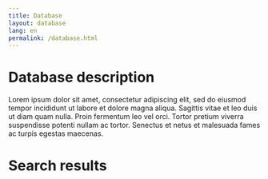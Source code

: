 ```yaml
---
title: Database
layout: database
lang: en
permalink: /database.html
---
```


# Database description

Lorem ipsum dolor sit amet, consectetur adipiscing elit, sed do eiusmod tempor incididunt ut labore et dolore magna aliqua. Sagittis vitae et leo duis ut diam quam nulla. Proin fermentum leo vel orci. Tortor pretium viverra suspendisse potenti nullam ac tortor. Senectus et netus et malesuada fames ac turpis egestas maecenas.

<div id="search-results-header">
    <h1>Search results</h1>
    <p id="search-results-p" class="mb-5"><i><span id="search-results-count"></span><span id="search-results-show"></span></i></p>
</div>

<div id="search-results">
</div>

<div id="pagination" class="buttons">
</div>

<template id="search-item-template">
    <div class="mb-5">
        <h3 class="docref mb-1"></h3>
        <iframe class="preview mt-3 mb-1" width="100%" height="500px"></iframe>
        <p class="text mb-1"></p>
        <p class="instr is-italic"></p>
    </div>
</template>

<template id="facet-template">
    <div class="field">
        <div class="control">
            <label class="checkbox">
                <input type="checkbox">
                <span></span>
            </label>
        </div>
    </div>
</template>

<template id="pagination-template">
    <a class="button is-small is-primary is-light"></a>
</template>

<script src="https://unpkg.com/lunr/lunr.js"></script>
<script type="module" src="{{ site.baseurl}}/dist/search.js" defer></script>